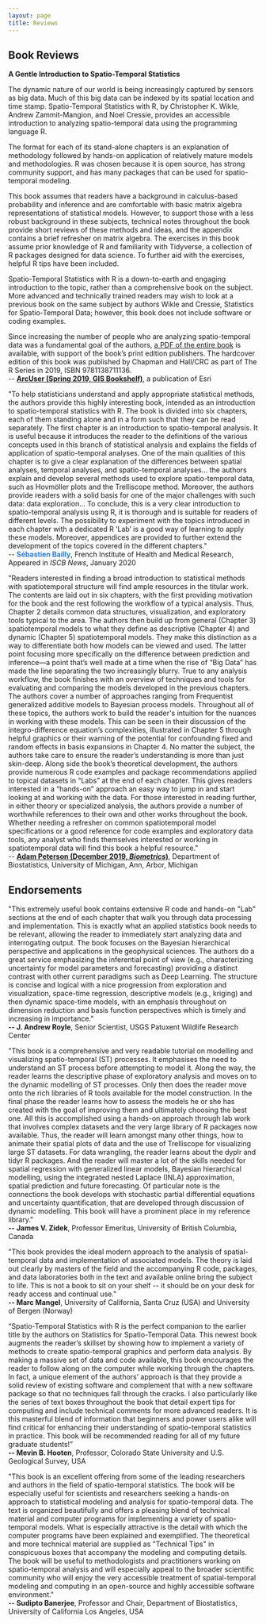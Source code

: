 ```yaml
---
layout: page
title: Reviews
---
```


## Book Reviews

**A Gentle Introduction to Spatio-Temporal Statistics**

The dynamic nature of our world is being increasingly captured by sensors as big data. Much of this big data can be indexed by its spatial location and time stamp. Spatio-Temporal Statistics with R, by Christopher K. Wikle, Andrew Zammit-Mangion, and Noel Cressie, provides an accessible introduction to analyzing spatio-temporal data using the programming language R.

The format for each of its stand-alone chapters is an explanation of methodology followed by hands-on application of relatively mature models and methodologies. R was chosen because it is open source, has strong community support, and has many packages that can be used for spatio-temporal modeling.

This book assumes that readers have a background in calculus-based probability and inference and are comfortable with basic matrix algebra representations of statistical models. However, to support those with a less robust background in these subjects, technical notes throughout the book provide short reviews of these methods and ideas, and the appendix contains a brief refresher on matrix algebra. The exercises in this book assume prior knowledge of R and familiarity with Tidyverse, a collection of R packages designed for data science. To further aid with the exercises, helpful R tips have been included.

Spatio-Temporal Statistics with R is a down-to-earth and engaging introduction to the topic, rather than a comprehensive book on the subject. More advanced and technically trained readers may wish to look at a previous book on the same subject by authors Wikle and Cressie, Statistics for Spatio-Temporal Data; however, this book does not include software or coding examples.

Since increasing the number of people who are analyzing spatio-temporal data was a fundamental goal of the authors, [a PDF of the entire book](https://spacetimewithr.org) is available, with support of the book’s print edition publishers. The hardcover edition of this book was published by Chapman and Hall/CRC as part of The R Series in 2019, ISBN 9781138711136.<br />
-- [**ArcUser (Spring 2019, GIS Bookshelf)**](https://www.esri.com/about/newsroom/arcuser/gis-bookshelf-20/), a publication of Esri

"To<a id="anchor1"></a> help statisticians understand and apply appropriate statistical methods, the authors provide this highly interesting book, intended as an introduction to spatio-temporal statistics with R. The book is divided into six chapters, each of them standing alone and in a form such that they can be read separately. The first chapter is an introduction to spatio-temporal analysis. It is useful because it introduces the reader to the definitions of the various concepts used in this branch of statistical analysis and explains the fields of application of spatio-temporal analyses. One of the main qualities of this chapter is to give a clear explanation of the differences between spatial analyses, temporal analyses, and spatio-temporal analyses... the authors explain and develop several methods used to explore spatio-temporal data, such as Hovmöller plots and the Trelliscope method. Moreover, the authors provide readers with a solid basis for one of the major challenges with such data: data exploration... To conclude, this is a very clear introduction to spatio-temporal analysis using R, it is thorough and is suitable for readers of different levels. The possibility to experiment with the topics introduced in each chapter with a dedicated R ‘Lab’ is a good way of learning to apply these models. Moreover, appendices are provided to further extend the development of the topics covered in the different chapters."<br />-- <span style="color:#2a7ae2">**Sébastien Bailly**</span>, French Institute of Health and Medical Research, Appeared in *ISCB News*, January 2020


"Readers interested in finding a broad introduction to statistical methods with spatiotemporal structure will find ample resources in the titular work. The contents are laid out in six chapters, with the first providing motivation for the book and the rest following the workflow of a typical analysis. Thus, Chapter 2 details common data structures, visualization, and exploratory tools typical to the area. The authors then build up from general (Chapter 3) spatiotemporal models to what they define as descriptive (Chapter 4) and dynamic (Chapter 5) spatiotemporal models. They make this distinction as a way to differentiate both how models can be viewed and used. The latter point focusing more specifically on the difference between prediction and inference—a point that’s well made at a time when the rise of “Big Data” has made the line separating the two increasingly blurry. True to any analysis workflow, the book finishes with an overview of techniques and tools for evaluating and comparing the models developed in the previous chapters. The authors cover a number of approaches ranging from Frequentist generalized additive models to Bayesian process models. Throughout all of these topics, the authors work to build the reader's intuition for the nuances in working with these models. This can be seen in their discussion of the integro-difference equation’s complexities, illustrated in Chapter 5 through helpful graphics or their warning of the potential for confounding fixed and random effects in basis expansions in Chapter 4. No matter the subject, the authors take care to ensure the reader’s understanding is more than just skin-deep. Along side the book’s theoretical development, the authors provide numerous R code examples and package recommendations applied to topical datasets in “Labs” at the end of each chapter. This gives readers interested in a “hands-on” approach an easy way to jump in and start looking at and working with the data. For those interested in reading further, in either theory or specialized analysis, the authors provide a number of worthwhile references to their own and other works throughout the book. Whether needing a refresher on common spatiotemporal model specifications or a good reference for code examples and exploratory data tools, any analyst who finds themselves interested or working in spatiotemporal data will find this book a helpful resource."<br />-- [**Adam Peterson (December 2019, *Biometrics*)**](https://doi.org/10.1111/biom.13179), Department of Biostatistics, University of Michigan, Ann, Arbor, Michigan


## Endorsements

"This extremely useful book contains extensive R code and hands-on "Lab" sections at the end of each chapter that walk you through data processing and implementation. This is exactly what an applied statistics book needs to be relevant, allowing the reader to immediately start analyzing data and interrogating output. The book focuses on the Bayesian hierarchical perspective and applications in the geophysical sciences. The authors do a great service emphasizing the inferential point of view (e.g., characterizing uncertainty for model parameters and forecasting) providing a distinct contrast with other current paradigms such as Deep Learning. The structure is concise and logical with a nice progression from exploration and visualization, space-time regression, descriptive models (e.g., kriging) and then dynamic space-time models, with an emphasis throughout on dimension reduction and basis function perspectives which is timely and increasing in importance." <br />**-- J. Andrew Royle**, Senior Scientist, USGS Patuxent Wildlife Research Center

"This book is a comprehensive and very readable tutorial on modelling and visualizing spatio-temporal (ST) processes. It emphasises the need to understand an ST process before attempting to model it. Along the way, the reader learns the descriptive phase of exploratory analysis and moves on to the dynamic modelling of ST processes. Only then does the reader move onto the rich libraries of R tools available for the model construction. In the final phase the reader learns how to assess the models he or she has created with the goal of improving them and ultimately choosing the best one. All this is accomplished using a hands-on approach through lab work that involves complex datasets and the very large library of R packages now available. Thus, the reader will learn amongst many other things, how to animate their spatial plots of data and the use of Trelliscope for visualizing large ST datasets. For data wrangling, the reader learns about the dyplr and tidyr R packages. And the reader will master a lot of the skills needed for spatial regression with generalized linear models, Bayesian hierarchical modelling, using the integrated nested Laplace (INLA) approximation, spatial prediction and future forecasting. Of particular note is the connections the book develops with stochastic partial differential equations and uncertainty quantification, that are developed through discussion of dynamic modelling. This book will have a prominent place in my reference library."<br />**-- James V. Zidek**, Professor Emeritus, University of British Columbia, Canada 

"This book provides the ideal modern approach to the analysis of spatial-temporal data and implementation of associated models. The theory is laid out clearly by masters of the field and the accompanying R code, packages, and data laboratories both in the text and available online bring the subject to life. This is not a book to sit on your shelf -- it should be on your desk for ready access and continual use."<br />**-- Marc Mangel**, University of California, Santa Cruz (USA) and University of Bergen (Norway)

“Spatio-Temporal Statistics with R is the perfect companion to the earlier title by the authors on Statistics for Spatio-Temporal Data. This newest book augments the reader’s skillset by showing how to implement a variety of methods to create spatio-temporal graphics and perform data analysis. By making a massive set of data and code available, this book encourages the reader to follow along on the computer while working through the chapters. In fact, a unique element of the authors’ approach is that they provide a solid review of existing software and complement that with a new software package so that no techniques fall through the cracks. I also particularly like the series of text boxes throughout the book that detail expert tips for computing and include technical comments for more advanced readers. It is this masterful blend of information that beginners and power users alike will find critical for enhancing their understanding of spatio-temporal statistics in practice. This book will be recommended reading for all of my future graduate students!”<br />**-- Mevin B. Hooten**, Professor, Colorado State University and U.S. Geological Survey, USA

"This book is an excellent offering from some of the leading researchers and authors in the field of spatio-temporal statistics. The book will be especially useful for scientists and researchers seeking a hands-on approach to statistical modeling and analysis for spatio-temporal data. The text is organized beautifully and offers a pleasing blend of technical material and computer programs for implementing a variety of spatio-temporal models. What is especially attractive is the detail with which the computer programs have been explained and exemplified. The theoretical and more technical material are supplied as "Technical Tips" in conspicuous boxes that accompany the modeling and computing details. The book will be useful to methodologists and practitioners working on spatio-temporal analysis and will especially appeal to the broader scientific community who will enjoy the very accessible treatment of spatial-temporal modeling and computing in an open-source and highly accessible software environment."<br />**-- Sudipto Banerjee**, Professor and Chair, Department of Biostatistics, University of California Los Angeles, USA
